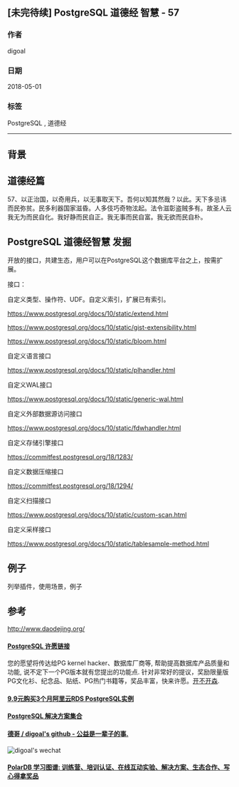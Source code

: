 ## [未完待续] PostgreSQL 道德经 智慧 - 57    
                                                           
### 作者                                                           
digoal                                                           
                                                           
### 日期                                                           
2018-05-01                                                         
                                                           
### 标签                                                           
PostgreSQL , 道德经   
                                                           
----                                                           
                                                           
## 背景    
  
## 道德经篇  
57、以正治国，以奇用兵，以无事取天下。吾何以知其然哉？以此。天下多忌讳而民弥贫。民多利器国家滋昏。人多伎巧奇物泫起。法令滋彰盗贼多有。故圣人云我无为而民自化。我好静而民自正。我无事而民自富。我无欲而民自朴。  
  
  
## PostgreSQL 道德经智慧 发掘  
开放的接口，共建生态，用户可以在PostgreSQL这个数据库平台之上，按需扩展。  
  
接口：  
  
自定义类型、操作符、UDF。自定义索引，扩展已有索引。  
  
https://www.postgresql.org/docs/10/static/extend.html  
  
https://www.postgresql.org/docs/10/static/gist-extensibility.html  
  
https://www.postgresql.org/docs/10/static/bloom.html  
  
自定义语言接口  
  
https://www.postgresql.org/docs/10/static/plhandler.html  
  
自定义WAL接口  
  
https://www.postgresql.org/docs/10/static/generic-wal.html  
  
自定义外部数据源访问接口  
  
https://www.postgresql.org/docs/10/static/fdwhandler.html  
  
自定义存储引擎接口  
  
https://commitfest.postgresql.org/18/1283/  
  
自定义数据压缩接口  
  
https://commitfest.postgresql.org/18/1294/  
  
自定义扫描接口  
  
https://www.postgresql.org/docs/10/static/custom-scan.html  
  
自定义采样接口  
  
https://www.postgresql.org/docs/10/static/tablesample-method.html  
  
## 例子  
  
列举插件，使用场景，例子  
  
  
## 参考  
http://www.daodejing.org/  
  
  
  
  
  
  
  
  
  
  
  
  
  
  
  
  
  
  
  
  
  
  
  
  
  
  
  
  
  
  
  
  
  
  
  
  
  
  
  
  
  
  
  
  
  
  
  
  
  
  
  
  
  
  
  
  
  
  
  
  
  
  
  
  
  
  
  
  
  
  
  
  
  
#### [PostgreSQL 许愿链接](https://github.com/digoal/blog/issues/76 "269ac3d1c492e938c0191101c7238216")
您的愿望将传达给PG kernel hacker、数据库厂商等, 帮助提高数据库产品质量和功能, 说不定下一个PG版本就有您提出的功能点. 针对非常好的提议，奖励限量版PG文化衫、纪念品、贴纸、PG热门书籍等，奖品丰富，快来许愿。[开不开森](https://github.com/digoal/blog/issues/76 "269ac3d1c492e938c0191101c7238216").  
  
  
#### [9.9元购买3个月阿里云RDS PostgreSQL实例](https://www.aliyun.com/database/postgresqlactivity "57258f76c37864c6e6d23383d05714ea")
  
  
#### [PostgreSQL 解决方案集合](https://yq.aliyun.com/topic/118 "40cff096e9ed7122c512b35d8561d9c8")
  
  
#### [德哥 / digoal's github - 公益是一辈子的事.](https://github.com/digoal/blog/blob/master/README.md "22709685feb7cab07d30f30387f0a9ae")
  
  
![digoal's wechat](../pic/digoal_weixin.jpg "f7ad92eeba24523fd47a6e1a0e691b59")
  
  
#### [PolarDB 学习图谱: 训练营、培训认证、在线互动实验、解决方案、生态合作、写心得拿奖品](https://www.aliyun.com/database/openpolardb/activity "8642f60e04ed0c814bf9cb9677976bd4")
  
